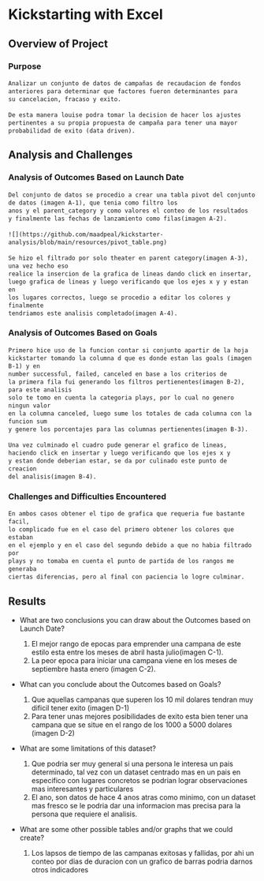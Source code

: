 
# Kickstarting with Excel

## Overview of Project

### Purpose

    Analizar un conjunto de datos de campañas de recaudacion de fondos
    anteriores para determinar que factores fueron determinantes para 
    su cancelacion, fracaso y exito.

    De esta manera louise podra tomar la decision de hacer los ajustes
    pertinentes a su propia propuesta de campaña para tener una mayor
    probabilidad de exito (data driven).

## Analysis and Challenges

### Analysis of Outcomes Based on Launch Date
    Del conjunto de datos se procedio a crear una tabla pivot del conjunto
    de datos (imagen A-1), que tenia como filtro los 
    anos y el parent_category y como valores el conteo de los resultados 
    y finalmente las fechas de lanzamiento como filas(imagen A-2).
   
    ![](https://github.com/maadpeal/kickstarter-analysis/blob/main/resources/pivot_table.png)

    Se hizo el filtrado por solo theater en parent category(imagen A-3), una vez hecho eso
    realice la insercion de la grafica de lineas dando click en insertar,
    luego grafica de lineas y luego verificando que los ejes x y y estan en
    los lugares correctos, luego se procedio a editar los colores y finalmente
    tendriamos este analisis completado(imagen A-4).

### Analysis of Outcomes Based on Goals

    Primero hice uso de la funcion contar si conjunto apartir de la hoja
    kickstarter tomando la columna d que es donde estan las goals (imagen B-1) y en 
    number successful, failed, canceled en base a los criterios de
    la primera fila fui generando los filtros pertienentes(imagen B-2), para este analisis
    solo te tomo en cuenta la categoria plays, por lo cual no genero ningun valor 
    en la columna canceled, luego sume los totales de cada columna con la funcion sum
    y genere los porcentajes para las columnas pertienentes(imagen B-3).

    Una vez culminado el cuadro pude generar el grafico de lineas,
    haciendo click en insertar y luego verificando que los ejes x y 
    y estan donde deberian estar, se da por culinado este punto de creacion
    del analisis(imagen B-4).

### Challenges and Difficulties Encountered

    En ambos casos obtener el tipo de grafica que requeria fue bastante facil,
    lo complicado fue en el caso del primero obtener los colores que estaban
    en el ejemplo y en el caso del segundo debido a que no habia filtrado por 
    plays y no tomaba en cuenta el punto de partida de los rangos me generaba 
    ciertas diferencias, pero al final con paciencia lo logre culminar.

## Results

- What are two conclusions you can draw about the Outcomes based on Launch Date?
    1. El mejor rango de epocas para emprender una campana de este estilo esta entre los meses de abril hasta julio(imagen C-1).
    2. La peor epoca para iniciar una campana viene en los meses de septiembre hasta enero (imagen C-2).
    
- What can you conclude about the Outcomes based on Goals?
    1. Que aquellas campanas que superen los 10 mil dolares tendran muy dificil tener exito (imagen D-1)
    2. Para tener unas mejores posibilidades de exito esta bien tener una campana que se situe en el rango de los 1000 a 5000 dolares (imagen D-2)

- What are some limitations of this dataset?
    1. Que podria ser muy general si una persona le interesa un pais determinado, tal vez con un dataset centrado mas en un pais en especifico con lugares concretos se podrian lograr observaciones mas interesantes y particulares
    2. El ano, son datos de hace 4 anos atras como minimo, con un dataset mas fresco se le podria dar una informacion mas precisa para la persona que requiere el analisis.

- What are some other possible tables and/or graphs that we could create?
    1. Los lapsos de tiempo de las campanas exitosas y fallidas, por ahi un conteo por dias de duracion con un grafico de barras podria darnos otros indicadores
